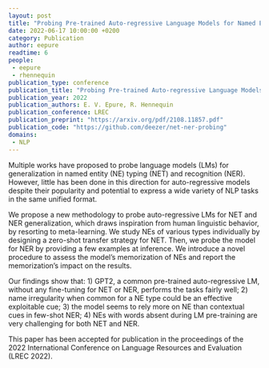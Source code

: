 ```yaml
---
layout: post
title: "Probing Pre-trained Auto-regressive Language Models for Named Entity Typing and Recognition"
date: 2022-06-17 10:00:00 +0200
category: Publication
author: eepure
readtime: 6
people:
 - eepure
 - rhennequin
publication_type: conference
publication_title: "Probing Pre-trained Auto-regressive Language Models for Named Entity Typing and Recognition"
publication_year: 2022
publication_authors: E. V. Epure, R. Hennequin
publication_conference: LREC
publication_preprint: "https://arxiv.org/pdf/2108.11857.pdf"
publication_code: "https://github.com/deezer/net-ner-probing"
domains: 
 - NLP
---
```


Multiple works have proposed to probe language models (LMs) for generalization in named entity (NE) typing (NET) and recognition
(NER). However, little has been done in this direction for auto-regressive models despite their popularity and potential to express a
wide variety of NLP tasks in the same unified format. 

We propose a new methodology to probe auto-regressive LMs for NET and NER
generalization, which draws inspiration from human linguistic behavior, by resorting to meta-learning. We study NEs of various types
individually by designing a zero-shot transfer strategy for NET. Then, we probe the model for NER by providing a few examples at inference. We introduce a novel procedure to assess the model’s memorization of NEs and report the memorization’s impact on the results.

Our findings show that: 1) GPT2, a common pre-trained auto-regressive LM, without any fine-tuning for NET or NER, performs the tasks
fairly well; 2) name irregularity when common for a NE type could be an effective exploitable cue; 3) the model seems to rely more on
NE than contextual cues in few-shot NER; 4) NEs with words absent during LM pre-training are very challenging for both NET and NER.

This paper has been accepted for publication in the proceedings of the 2022 International Conference on Language Resources and Evaluation (LREC 2022).
